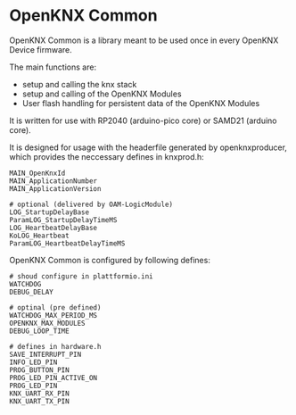OpenKNX Common
===

OpenKNX Common is a library meant to be used once in every OpenKNX Device firmware.

The main functions are:
- setup and calling the knx stack
- setup and calling of the OpenKNX Modules
- User flash handling for persistent data of the OpenKNX Modules

It is written for use with RP2040 (arduino-pico core) or SAMD21 (arduino core).

It is designed for usage with the headerfile generated by openknxproducer, which provides the neccessary defines in knxprod.h:
```
MAIN_OpenKnxId
MAIN_ApplicationNumber
MAIN_ApplicationVersion

# optional (delivered by OAM-LogicModule)
LOG_StartupDelayBase
ParamLOG_StartupDelayTimeMS
LOG_HeartbeatDelayBase
KoLOG_Heartbeat
ParamLOG_HeartbeatDelayTimeMS
```

OpenKNX Common is configured by following defines:

```
# shoud configure in plattformio.ini
WATCHDOG
DEBUG_DELAY

# optinal (pre defined)
WATCHDOG_MAX_PERIOD_MS
OPENKNX_MAX_MODULES
DEBUG_LOOP_TIME

# defines in hardware.h
SAVE_INTERRUPT_PIN
INFO_LED_PIN
PROG_BUTTON_PIN
PROG_LED_PIN_ACTIVE_ON
PROG_LED_PIN
KNX_UART_RX_PIN
KNX_UART_TX_PIN
```